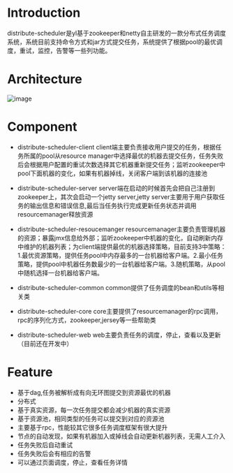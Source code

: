 # Introduction
distribute-scheduler是yl基于zookeeper和netty自主研发的一款分布式任务调度系统，系统目前支持命令方式和jar方式提交任务，系统提供了根据pool的最优调度，重试，监控，告警等一些列功能。
# Architecture
![image](https://github.com/ylpu/distribute-scheduler/blob/master/files/arch.png)
# Component
* distribute-scheduler-client
client端主要负责接收用户提交的任务，根据任务所属的pool从resource manager中选择最优的机器去提交任务，任务失败后会根据用户配置的重试次数选择其它机器重新提交任务；监听zookeeper中pool下面机器的变化，如果有机器掉线，关闭客户端到该机器的连接池

* distribute-scheduler-server
server端在启动的时候首先会把自己注册到zookeeper上，其次会启动一个jetty server,jetty server主要用于用户获取任务的输出信息和错误信息,最后当任务执行完成更新任务状态并调用resourcemanager释放资源

* distribute-scheduler-resoucemanger
resourcemanager主要负责管理机器的资源；暴露jmx信息给外部；监听zookeeper中机器的变化，自动刷新内存中维护的机器列表；为client端提供最优的机器选择策略，目前支持3中策略：1.最优资源策略，提供任务pool中内存最多的一台机器给客户端。2.最小任务策略，提供pool中机器任务数最少的一台机器给客户端。3.随机策略，从pool中随机选择一台机器给客户端。

* distribute-scheduler-common
common提供了任务调度的bean和utils等相关类

* distribute-scheduler-core
core主要提供了resourcemanager的rpc调用，rpc的序列化方式，zookeeper,jersey等一些帮助类

* distribute-scheduler-web
web主要负责任务的调度，停止，查看以及更新（目前还在开发中）

# Feature
* 基于dag,任务被解析成有向无环图提交到资源最优的机器
* 分布式
* 基于真实资源，每一次任务提交都会减少机器的真实资源
* 基于资源池，相同类型的任务可以提交到对应的资源池
* 主要基于rpc，性能较其它很多任务调度框架有很大提升
* 节点的自动发现，如果有机器加入或掉线会自动更新机器列表，无需人工介入
* 任务失败后自动重试
* 任务失败后会有相应的告警
* 可以通过页面调度，停止，查看任务详情
